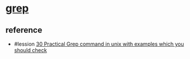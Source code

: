 # [grep](https://www.gnu.org/softwiare/grep/)

## reference

- #lession [30 Practical Grep command in unix with examples which you should check](https://techgoeasy.com/unix-tutorial-grep-command/)
